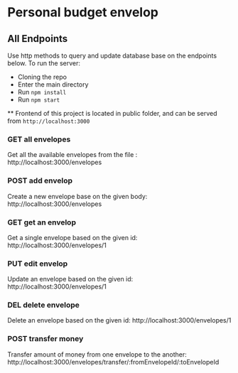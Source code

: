 # Personal budget envelop

## All Endpoints

Use http methods to query and update database base on the endpoints below. 
To run the server:
 + Cloning the repo
 + Enter the main directory
 + Run `npm install`
 + Run `npm start`

** Frontend of this project is located in public folder, and can be served from `http://localhost:3000`

### GET all envelopes

Get all the available envelopes from the file :
http://localhost:3000/envelopes

 
### POST add envelop

Create a new envelope base on the given body:
http://localhost:3000/envelopes


### GET get an envelop

Get a single envelope based on the given id: 
http://localhost:3000/envelopes/1

### PUT edit envelop

Update an envelope based on the given id: 
http://localhost:3000/envelopes/1

### DEL delete envelope

Delete an envelope based on the given id:
http://localhost:3000/envelopes/1


### POST transfer money

Transfer amount of money from one envelope to the another: 
http://localhost:3000/envelopes/transfer/:fromEnvelopeId/:toEnvelopeId
